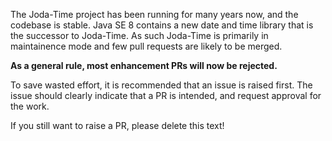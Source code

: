 The Joda-Time project has been running for many years now, and the codebase is stable.
Java SE 8 contains a new date and time library that is the successor to Joda-Time.
As such Joda-Time is primarily in maintainence mode and few pull requests are likely to be merged.

**As a general rule, most enhancement PRs will now be rejected.**

To save wasted effort, it is recommended that an issue is raised first.
The issue should clearly indicate that a PR is intended, and request approval for the work.

If you still want to raise a PR, please delete this text!
